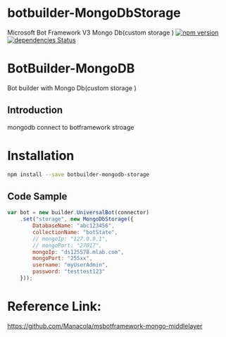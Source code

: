 
# botbuilder-MongoDbStorage
Microsoft Bot Framework V3 Mongo Db(custom storage )
[![npm version](https://badge.fury.io/js/botbuilder-MongoDbStorage.svg)](https://badge.fury.io/js/botbuilder-MongoDbStorage)
[![dependencies Status](https://david-dm.org/Wolke/botbuilder-MongoDbStorage/status.svg)](https://david-dm.org/Wolke/botbuilder-MongoDbStorage)

# BotBuilder-MongoDB
Bot builder with Mongo Db(custom storage )

## Introduction 
mongodb connect to botframework stroage


# Installation

```bash
npm install --save botbuilder-mongodb-storage
```


## Code Sample

```js
var bot = new builder.UniversalBot(connector)
    .set("storage", new MongoDbStorage({
        DatabaseName: "abc123456",
        collectionName: "botState",
        // mongoIp: "127.0.0.1",
        // mongoPort: "27017",
        mongoIp: "ds125578.mlab.com",
        mongoPort: "255xx",
        username: "myUserAdmin",
        password: "testtest123"
    }));

```

# Reference Link:
https://github.com/Manacola/msbotframework-mongo-middlelayer